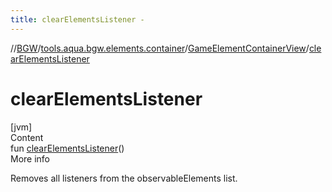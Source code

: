 ```yaml
---
title: clearElementsListener -
---
```

//[BGW](../../../index.md)/[tools.aqua.bgw.elements.container](../index.md)/[GameElementContainerView](index.md)/[clearElementsListener](clear-elements-listener.md)



# clearElementsListener  
[jvm]  
Content  
fun [clearElementsListener](clear-elements-listener.md)()  
More info  


Removes all listeners from the observableElements list.

  



